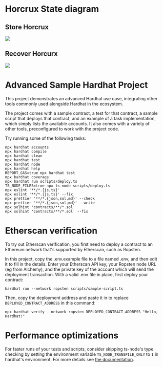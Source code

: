 # Horcrux State diagram

## Store Horcrux 
[![](https://mermaid.ink/img/pako:eNqdV1lv4zYQ_iuEFgtkC8fVffhhgTrJYoEGSdEEbYH1PlDSyFZNSV6KSuIG-e-lDsckddgtDRjizDcnh0PyVYuKGLSFVjLM4DrFa4qzyydzlSM-vv30HV1efkZVCTTHGfy8w2X5XNAYyfxNQSNavbTEbtIw_rr_vSX2NdTs5d0CPXz95eJTC1reNdTf7v9cIEPX9axEn9GueOb_Rj2TUFyunXO4TOAfDeHm6vqhIzXRtQT02pJE_3e_wn6AStMnLvbOe5PVf23jnEcUOOpiPp93YRzl5Bzwj4YQ4hJcu0thNxlVKPo_AECvSBlCHBEmJMYMt-GUrKDwbQv77wJkV88bNoUfVUpBkD9QWu7fEDG0aLTgNaCsKhkKAUG2Y_sRoSGLR1oDqXPdMqUcazMtA5rhNOal2SzYSmMbyGClLfhnDAmuCFtpM4H1B6YpDgmUNaZb5JUW4mi7pkWVx63o8yZl0AnWfL5YGab7q4IUtEV8uLm6ufryRcCUEBV5rKASPmJREwPKUhm0KcmFr8_q6v04Q4E7Nz3b0QNft4KPn_pOLPm-AKrImzZX4Nby_qj8u4ODGtx3BdbcMQPbMDzX9iQFB98H5f3TDnQBPMILE3NkWIal60OOqki-23XTGPBIAdJ1eBHMHb0bBs_q6Ex0kKQ5iPasZkj2ZIdkLq_EfLldTxfIEdCrjbDJq9GxA8vTr5c9ttmxMR-SdUxp8bwBHE9GkBQ5-4KzlOxbxGrFo6IQVtEGGOLdk89n6AlojHM8Q_VuIYr4Q_pPt8MMd_cipg-HQJbKVvoAfv0TYDk_SybS1LCbUMcSERHeVoBOZPKAENX0Etb1h9s0304vesoIjK86xGu4PS9yHPG-JjrVbF0nmLuma7i-adrWDPGp57mO5VqG6df7yZsHuhG4uufblrSfWnXjmWz4ytYICfdSxdzKdb-m_DAT6jZd55iMJ6DlP05ujbY0ihfu7WQTfccNNrn_nalG7YlMkKLYnYDkBYOeZ_3CamByoLxAHRwrmNNLU18R0iLv23RddxipmLXrn9SDflSQR3BXZaGkUT3xeLPq6-N9FV8YulmfVfzPdJwZ0ud2IBUlYQ9DsicMmMdE2dJhwHC57cfvWHYSRipMDt7HgR7HCqbO-W263rAJ1w64MyDXmG4nlvAAu69YmcZwBvKKpNG2vqDI555luJa64PB4XmoEsJygMIm8JBGQa5qKpwep86Q0g7jIB1RNIlUPFVxEU9aPIkl8PlSYXI0gLW4R473SyGRE0wQmlgD4AUqVFDmOyYcKUntdDxUR_oCpUWNXnCQl5HG_A32sER4AxtgRdwCYx_5o6fbpW-RBzjrKGeZRbvTyd5CzBTnPPd-ec5S7_A_mXOGGeb4xT3DS90et1WL8LfHGHxLVjr-B4CZO-XGoLRJMSphpuGLFwz6PtAWjFRxA3fu3Q739C0cQXdU)](https://mermaid-js.github.io/mermaid-live-editor/edit#pako:eNqdV1lv4zYQ_iuEFgtkC8fVffhhgTrJYoEGSdEEbYH1PlDSyFZNSV6KSuIG-e-lDsckddgtDRjizDcnh0PyVYuKGLSFVjLM4DrFa4qzyydzlSM-vv30HV1efkZVCTTHGfy8w2X5XNAYyfxNQSNavbTEbtIw_rr_vSX2NdTs5d0CPXz95eJTC1reNdTf7v9cIEPX9axEn9GueOb_Rj2TUFyunXO4TOAfDeHm6vqhIzXRtQT02pJE_3e_wn6AStMnLvbOe5PVf23jnEcUOOpiPp93YRzl5Bzwj4YQ4hJcu0thNxlVKPo_AECvSBlCHBEmJMYMt-GUrKDwbQv77wJkV88bNoUfVUpBkD9QWu7fEDG0aLTgNaCsKhkKAUG2Y_sRoSGLR1oDqXPdMqUcazMtA5rhNOal2SzYSmMbyGClLfhnDAmuCFtpM4H1B6YpDgmUNaZb5JUW4mi7pkWVx63o8yZl0AnWfL5YGab7q4IUtEV8uLm6ufryRcCUEBV5rKASPmJREwPKUhm0KcmFr8_q6v04Q4E7Nz3b0QNft4KPn_pOLPm-AKrImzZX4Nby_qj8u4ODGtx3BdbcMQPbMDzX9iQFB98H5f3TDnQBPMILE3NkWIal60OOqki-23XTGPBIAdJ1eBHMHb0bBs_q6Ex0kKQ5iPasZkj2ZIdkLq_EfLldTxfIEdCrjbDJq9GxA8vTr5c9ttmxMR-SdUxp8bwBHE9GkBQ5-4KzlOxbxGrFo6IQVtEGGOLdk89n6AlojHM8Q_VuIYr4Q_pPt8MMd_cipg-HQJbKVvoAfv0TYDk_SybS1LCbUMcSERHeVoBOZPKAENX0Etb1h9s0304vesoIjK86xGu4PS9yHPG-JjrVbF0nmLuma7i-adrWDPGp57mO5VqG6df7yZsHuhG4uufblrSfWnXjmWz4ytYICfdSxdzKdb-m_DAT6jZd55iMJ6DlP05ujbY0ihfu7WQTfccNNrn_nalG7YlMkKLYnYDkBYOeZ_3CamByoLxAHRwrmNNLU18R0iLv23RddxipmLXrn9SDflSQR3BXZaGkUT3xeLPq6-N9FV8YulmfVfzPdJwZ0ud2IBUlYQ9DsicMmMdE2dJhwHC57cfvWHYSRipMDt7HgR7HCqbO-W263rAJ1w64MyDXmG4nlvAAu69YmcZwBvKKpNG2vqDI555luJa64PB4XmoEsJygMIm8JBGQa5qKpwep86Q0g7jIB1RNIlUPFVxEU9aPIkl8PlSYXI0gLW4R473SyGRE0wQmlgD4AUqVFDmOyYcKUntdDxUR_oCpUWNXnCQl5HG_A32sER4AxtgRdwCYx_5o6fbpW-RBzjrKGeZRbvTyd5CzBTnPPd-ec5S7_A_mXOGGeb4xT3DS90et1WL8LfHGHxLVjr-B4CZO-XGoLRJMSphpuGLFwz6PtAWjFRxA3fu3Q739C0cQXdU)

## Recover Horcurx
[![](https://mermaid.ink/img/pako:eNqdl1lv4zYQgP8KocUCzsJxdR9-WKB2EizQICnqoC2w3gdKGtmCKdGlpCTeIP-9pI5YoizZLQ3YFvnNweFwSL0pAQ1BmStZjnO4ifGG4eT6WV-niLfvX36g6-uvqMiApTiBX_Y4y14oC1E13u8X9OJhjlbffp1cVdDioez9_fGvOdJUVU0y9BXt6Qv_1sRTh_pGWcCK1xmDECCZzGazWgsXHwYqpJzCKQC9IalVAqJ9qQ1zh1udKU0DaPpbtHgSvVlOGd7A92yLf6A5YoBD9IxJATX73vh0yhuhwCc02FVI-bfs_Pvxj6Nzt8ubVWVsz-JnPrPf4FCNpJRPk0CUIxrV2LyB0A4OKM74Iw2LAELkH9AK-G_EaFKuyuJhymN5VVs56m48qPqFK6WfOAPbFLNRpkoCLMFxyLPlTVBrJd9CAmtlzv-GEOGC5Gtl2hr6E7MY-wQywbxVmteKj4PdhtEiDSvRl22cQy0oxrlPCWaHJSWUVcSn2-Xt8u6uxWQQ0DSUqIi3sK0pB5bHXWibkYmrTkXqfZ4iz57pjmmpnqsa3uervhMLntTAJHnd5ApsIe8Oyn84eFKD_aHAmFm6Z2qaY5tOR0Hj-0l597wD9QSe4DVvx0gzNENVTzkqk3yrqrp2wiMJZBt_4s0stW4aj-rgU9tBEqfQtmeUrWOv61B3lGdiuthtxhPkCPRywy_jqtXDnuGoN4vesF4PY9461jFj9GXLt_3oDCKa5nc4icmhItZrPisGfhFsIUe89PHnKXoGFuIUT5HYLUQSX8U_6x2m2fvXdviwD2QhbaVP4IpPC0t5eR8JUzlcTnUoEAEpMr7yI5FsiLaaXsDq-nAfp7vxRY9zAsOrDuEG7i-bOQ54kW47VW5dy5vZuq3Zrq6bxhTxR8exLcM2NN0V-8mZearm2arjmkZnP1XqhiNZjktbwyfcS5m57-b9hvG63srbeJNiMhyAavxpdGtUqUFfubejRfSDO1nk_nekSrVnIkEo3Z9BxDHX86yfWCXWnShPUAuHEnN-acRJGNO0b9O27dOkZNYUn04N-qcAfpF4KBK_o1E-8Xix6uvjdRVPNFUXZxX_0i1ritSZ6XWSkuSrU7JnDOjHQJmdwyDH2a4_f8swIz-Qse7kXeypYSgxIub38Wabj7jWcBcgN5jtRpawwR6LPItDuIBckjjYiQtK99wzNNuQFxyeLgtNC-4GyI8CJ4pa5IbF7dODiDhJxSCk6QlVo6TsocQFLM77s4gilzcZ62YjdBaXhvggFbIuURaBkSUAfoAyKUSWpfMmQ3Kt61EB4W8fghq64kQxIU-HPahDhbABtKEjrgH0Y300VPP8LbKRM45ymn6UG7z8NXJmS86xL7dnHeWu_4M5u3XDvNyY03LSdQetCTH-XvTOXySKfchfOm7DmB-HyjzCJIOpgoucrg5poMxzVkAD1a-kNfX-L8uUQYs)](https://mermaid-js.github.io/mermaid-live-editor/edit#pako:eNqdl1lv4zYQgP8KocUCzsJxdR9-WKB2EizQICnqoC2w3gdKGtmCKdGlpCTeIP-9pI5YoizZLQ3YFvnNweFwSL0pAQ1BmStZjnO4ifGG4eT6WV-niLfvX36g6-uvqMiApTiBX_Y4y14oC1E13u8X9OJhjlbffp1cVdDioez9_fGvOdJUVU0y9BXt6Qv_1sRTh_pGWcCK1xmDECCZzGazWgsXHwYqpJzCKQC9IalVAqJ9qQ1zh1udKU0DaPpbtHgSvVlOGd7A92yLf6A5YoBD9IxJATX73vh0yhuhwCc02FVI-bfs_Pvxj6Nzt8ubVWVsz-JnPrPf4FCNpJRPk0CUIxrV2LyB0A4OKM74Iw2LAELkH9AK-G_EaFKuyuJhymN5VVs56m48qPqFK6WfOAPbFLNRpkoCLMFxyLPlTVBrJd9CAmtlzv-GEOGC5Gtl2hr6E7MY-wQywbxVmteKj4PdhtEiDSvRl22cQy0oxrlPCWaHJSWUVcSn2-Xt8u6uxWQQ0DSUqIi3sK0pB5bHXWibkYmrTkXqfZ4iz57pjmmpnqsa3uervhMLntTAJHnd5ApsIe8Oyn84eFKD_aHAmFm6Z2qaY5tOR0Hj-0l597wD9QSe4DVvx0gzNENVTzkqk3yrqrp2wiMJZBt_4s0stW4aj-rgU9tBEqfQtmeUrWOv61B3lGdiuthtxhPkCPRywy_jqtXDnuGoN4vesF4PY9461jFj9GXLt_3oDCKa5nc4icmhItZrPisGfhFsIUe89PHnKXoGFuIUT5HYLUQSX8U_6x2m2fvXdviwD2QhbaVP4IpPC0t5eR8JUzlcTnUoEAEpMr7yI5FsiLaaXsDq-nAfp7vxRY9zAsOrDuEG7i-bOQ54kW47VW5dy5vZuq3Zrq6bxhTxR8exLcM2NN0V-8mZearm2arjmkZnP1XqhiNZjktbwyfcS5m57-b9hvG63srbeJNiMhyAavxpdGtUqUFfubejRfSDO1nk_nekSrVnIkEo3Z9BxDHX86yfWCXWnShPUAuHEnN-acRJGNO0b9O27dOkZNYUn04N-qcAfpF4KBK_o1E-8Xix6uvjdRVPNFUXZxX_0i1ritSZ6XWSkuSrU7JnDOjHQJmdwyDH2a4_f8swIz-Qse7kXeypYSgxIub38Wabj7jWcBcgN5jtRpawwR6LPItDuIBckjjYiQtK99wzNNuQFxyeLgtNC-4GyI8CJ4pa5IbF7dODiDhJxSCk6QlVo6TsocQFLM77s4gilzcZ62YjdBaXhvggFbIuURaBkSUAfoAyKUSWpfMmQ3Kt61EB4W8fghq64kQxIU-HPahDhbABtKEjrgH0Y300VPP8LbKRM45ymn6UG7z8NXJmS86xL7dnHeWu_4M5u3XDvNyY03LSdQetCTH-XvTOXySKfchfOm7DmB-HyjzCJIOpgoucrg5poMxzVkAD1a-kNfX-L8uUQYs)

# Advanced Sample Hardhat Project

This project demonstrates an advanced Hardhat use case, integrating other tools commonly used alongside Hardhat in the ecosystem.

The project comes with a sample contract, a test for that contract, a sample script that deploys that contract, and an example of a task implementation, which simply lists the available accounts. It also comes with a variety of other tools, preconfigured to work with the project code.

Try running some of the following tasks:

```shell
npx hardhat accounts
npx hardhat compile
npx hardhat clean
npx hardhat test
npx hardhat node
npx hardhat help
REPORT_GAS=true npx hardhat test
npx hardhat coverage
npx hardhat run scripts/deploy.ts
TS_NODE_FILES=true npx ts-node scripts/deploy.ts
npx eslint '**/*.{js,ts}'
npx eslint '**/*.{js,ts}' --fix
npx prettier '**/*.{json,sol,md}' --check
npx prettier '**/*.{json,sol,md}' --write
npx solhint 'contracts/**/*.sol'
npx solhint 'contracts/**/*.sol' --fix
```

# Etherscan verification

To try out Etherscan verification, you first need to deploy a contract to an Ethereum network that's supported by Etherscan, such as Ropsten.

In this project, copy the .env.example file to a file named .env, and then edit it to fill in the details. Enter your Etherscan API key, your Ropsten node URL (eg from Alchemy), and the private key of the account which will send the deployment transaction. With a valid .env file in place, first deploy your contract:

```shell
hardhat run --network ropsten scripts/sample-script.ts
```

Then, copy the deployment address and paste it in to replace `DEPLOYED_CONTRACT_ADDRESS` in this command:

```shell
npx hardhat verify --network ropsten DEPLOYED_CONTRACT_ADDRESS "Hello, Hardhat!"
```

# Performance optimizations

For faster runs of your tests and scripts, consider skipping ts-node's type checking by setting the environment variable `TS_NODE_TRANSPILE_ONLY` to `1` in hardhat's environment. For more details see [the documentation](https://hardhat.org/guides/typescript.html#performance-optimizations).
